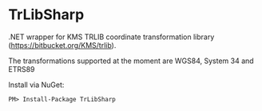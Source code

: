 # TrLibSharp
.NET wrapper for KMS TRLIB coordinate transformation library (https://bitbucket.org/KMS/trlib).

The transformations supported at the moment are WGS84, System 34 and ETRS89

Install via NuGet:
```
PM> Install-Package TrLibSharp
```
